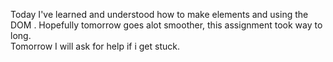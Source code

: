 Today I've learned and understood how to make elements and using the DOM . 
Hopefully tomorrow goes alot smoother, this assignment took way to long.  
Tomorrow I will ask for help if i get stuck.
